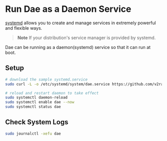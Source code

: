 # Run Dae as a Daemon Service

[systemd](https://wiki.debian.org/systemd) allows you to create and manage services in extremely powerful and flexible ways.

> **Note**
> If your distribution's service manager is provided by systemd.

Dae can be running as a daemon(systemd) service so that it can run at boot.

## Setup

```bash
# download the sample systemd.service
sudo curl -L -o /etc/systemd/system/dae.service https://github.com/v2rayA/dae/raw/main/install/dae.service

# reload and restart daemon to take effect
sudo systemctl daemon-reload
sudo systemctl enable dae --now
sudo systemctl status dae
```

## Check System Logs

```bash
sudo journalctl -xefu dae
```
